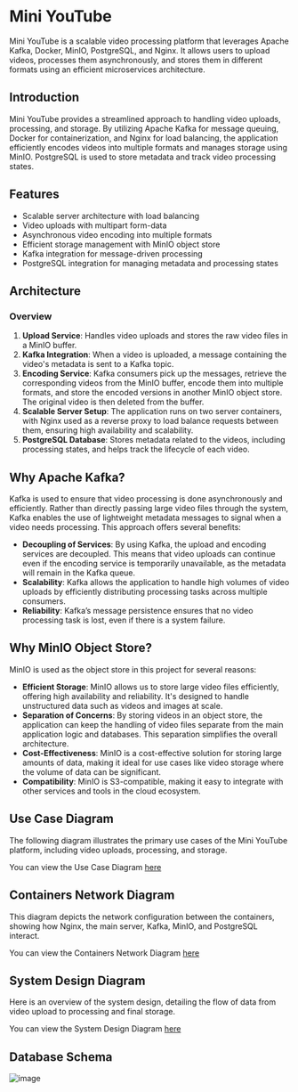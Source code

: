 # Mini YouTube

Mini YouTube is a scalable video processing platform that leverages Apache Kafka, Docker, MinIO, PostgreSQL, and Nginx. It allows users to upload videos, processes them asynchronously, and stores them in different formats using an efficient microservices architecture.

## Introduction

Mini YouTube provides a streamlined approach to handling video uploads, processing, and storage. By utilizing Apache Kafka for message queuing, Docker for containerization, and Nginx for load balancing, the application efficiently encodes videos into multiple formats and manages storage using MinIO. PostgreSQL is used to store metadata and track video processing states.

## Features

- Scalable server architecture with load balancing
- Video uploads with multipart form-data
- Asynchronous video encoding into multiple formats
- Efficient storage management with MinIO object store
- Kafka integration for message-driven processing
- PostgreSQL integration for managing metadata and processing states

## Architecture

### Overview

1. **Upload Service**: Handles video uploads and stores the raw video files in a MinIO buffer.
2. **Kafka Integration**: When a video is uploaded, a message containing the video's metadata is sent to a Kafka topic.
3. **Encoding Service**: Kafka consumers pick up the messages, retrieve the corresponding videos from the MinIO buffer, encode them into multiple formats, and store the encoded versions in another MinIO object store. The original video is then deleted from the buffer.
4. **Scalable Server Setup**: The application runs on two server containers, with Nginx used as a reverse proxy to load balance requests between them, ensuring high availability and scalability.
5. **PostgreSQL Database**: Stores metadata related to the videos, including processing states, and helps track the lifecycle of each video.

## Why Apache Kafka?

Kafka is used to ensure that video processing is done asynchronously and efficiently. Rather than directly passing large video files through the system, Kafka enables the use of lightweight metadata messages to signal when a video needs processing. This approach offers several benefits:

- **Decoupling of Services**: By using Kafka, the upload and encoding services are decoupled. This means that video uploads can continue even if the encoding service is temporarily unavailable, as the metadata will remain in the Kafka queue.
- **Scalability**: Kafka allows the application to handle high volumes of video uploads by efficiently distributing processing tasks across multiple consumers.
- **Reliability**: Kafka’s message persistence ensures that no video processing task is lost, even if there is a system failure.

## Why MinIO Object Store?

MinIO is used as the object store in this project for several reasons:

- **Efficient Storage**: MinIO allows us to store large video files efficiently, offering high availability and reliability. It's designed to handle unstructured data such as videos and images at scale.
- **Separation of Concerns**: By storing videos in an object store, the application can keep the handling of video files separate from the main application logic and databases. This separation simplifies the overall architecture.
- **Cost-Effectiveness**: MinIO is a cost-effective solution for storing large amounts of data, making it ideal for use cases like video storage where the volume of data can be significant.
- **Compatibility**: MinIO is S3-compatible, making it easy to integrate with other services and tools in the cloud ecosystem.

## Use Case Diagram

The following diagram illustrates the primary use cases of the Mini YouTube platform, including video uploads, processing, and storage.

You can view the Use Case Diagram [here](https://lucid.app/lucidchart/bb3c3d61-175d-4d95-8dea-e2fb94c4fc17/edit?viewport_loc=-313%2C-991%2C3345%2C1570%2C0_0&invitationId=inv_c5b19f9c-2a5c-480f-b527-dbc253f6d74e)

## Containers Network Diagram

This diagram depicts the network configuration between the containers, showing how Nginx, the main server, Kafka, MinIO, and PostgreSQL interact.

You can view the Containers Network  Diagram [here](https://lucid.app/lucidspark/b0036f47-d417-4d98-b52f-5a2cca7138ee/edit?viewport_loc=-4922%2C-3529%2C12682%2C6135%2C0_0&invitationId=inv_2e061d1a-44e7-4ccd-9439-0e21baab269b)

## System Design Diagram

Here is an overview of the system design, detailing the flow of data from video upload to processing and final storage.

You can view the System Design Diagram [here](https://lucid.app/lucidchart/38c52863-b917-4ce8-a2ca-9bde05773a7e/edit?invitationId=inv_fa8d6106-b7b1-4a32-87f9-e5ca650347f3)
## Database Schema

![image](https://github.com/user-attachments/assets/05f21b05-01f4-4734-9f66-93cdbb1dc26b)

